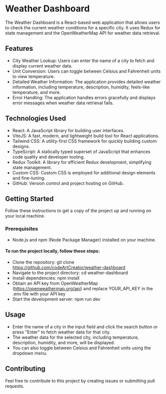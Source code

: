 
# Weather Dashboard

The Weather Dashboard is a React-based web application that allows users to check the current weather conditions for a specific city. It uses Redux for state management and the OpenWeatherMap API for weather data retrieval.

## Features

- City Weather Lookup: Users can enter the name of a city to fetch and display current weather data.
- Unit Conversion: Users can toggle between Celsius and Fahrenheit units to view temperature.
- Detailed Weather Information: The application provides detailed weather information, including temperature, description, humidity, feels-like temperature, and more.
- Error Handling: The application handles errors gracefully and displays error messages when weather data retrieval fails.

## Technologies Used

- React: A JavaScript library for building user interfaces.
- ViteJS: A fast, modern, and lightweight build tool for React applications.
- Tailwind CSS: A utility-first CSS framework for quickly building custom designs.
- TypeScript: A statically typed superset of JavaScript that enhances code quality and developer tooling.
- Redux Toolkit: A library for efficient Redux development, simplifying state management.
- Custom CSS: Custom CSS is employed for additional design elements and fine-tuning.
- GitHub: Version control and project hosting on GitHub.

## Getting Started

Follow these instructions to get a copy of the project up and running on your local machine.

### Prerequisites

- Node.js and npm (Node Package Manager) installed on your machine.


#### To run the project locally, follow these steps:

- Clone the repository: git clone https://github.com/codeArtCreator/weather-dashboard
- Navigate to the project directory: cd weather-dashboard
- Install dependencies: npm install
- Obtain an API key from OpenWeatherMap (https://openweathermap.org/api) and replace YOUR_API_KEY in the .env file with your API key
- Start the development server: npm run dev

## Usage

- Enter the name of a city in the input field and click the search button or press "Enter" to fetch weather data for that city.
- The weather data for the selected city, including temperature, description, humidity, and more, will be displayed.
- You can also toggle between Celsius and Fahrenheit units using the dropdown menu.

## Contributing

Feel free to contribute to this project by creating issues or submitting pull requests.